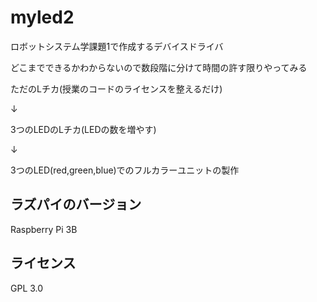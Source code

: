 # myled2

ロボットシステム学課題1で作成するデバイスドライバ

どこまでできるかわからないので数段階に分けて時間の許す限りやってみる

ただのLチカ(授業のコードのライセンスを整えるだけ)

↓

3つのLEDのLチカ(LEDの数を増やす)

↓

3つのLED(red,green,blue)でのフルカラーユニットの製作


## ラズパイのバージョン

Raspberry Pi 3B


## ライセンス

GPL 3.0
